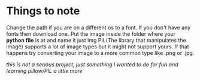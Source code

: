 # Things to note
Change the path if you are on a different os to a font.
If you don't have any fonts then download one.
Put the image inside the folder where your **python file** is at and name it just img
PIL(The library that manipulates the image) supports a lot of image types but it might not support yours. If that happens try converting your image to a more common type like .png or .jpg.

*this is not a serious project, just something I wanted to do for fun and learning pillow/PIL a little more*
